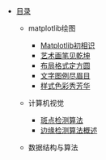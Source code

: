 * [目录](README.md)
    * matplotlib绘图
        * [Matplotlib初相识](matplotlib/ch1.md)
        * [艺术画笔见乾坤](matplotlib/ch2.md)
        * [布局格式定方圆](matplotlib/ch3.md)
        * [文字图例尽眉目](matplotlib/ch4.md)
        *  [样式色彩秀芳华](matplotlib/ch5.md)

    * 计算机视觉
        * [斑点检测算法](cv/ch1.md)
        * [边缘检测算法概述](cv/ch2.md)
    * 数据结构与算法


